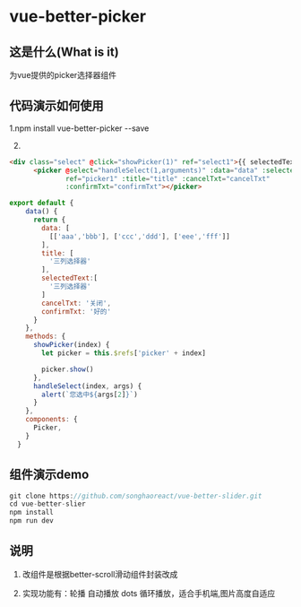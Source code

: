 # vue-better-picker

## 这是什么(What is it)
为vue提供的picker选择器组件

## 代码演示如何使用

1.npm install vue-better-picker --save

2.
```html
<div class="select" @click="showPicker(1)" ref="select1">{{ selectedText }}</div>
      <picker @select="handleSelect(1,arguments)" :data="data" :selected-index="selectedIndex[1]"
              ref="picker1" :title="title" :cancelTxt="cancelTxt"
              :confirmTxt="confirmTxt"></picker>

```
```js
export default {
    data() {
      return {
        data: [
          [['aaa','bbb'], ['ccc','ddd'], ['eee','fff']]
        ],
        title: [
          '三列选择器'
        ],
        selectedText:[
          '三列选择器'
        ]
        cancelTxt: '关闭',
        confirmTxt: '好的'
      }
    },
    methods: {
      showPicker(index) {
        let picker = this.$refs['picker' + index]

        picker.show()
      },
      handleSelect(index, args) {
        alert(`您选中${args[2]}`)
      }
    },
    components: {
      Picker,
    }
  }
```


## 组件演示demo

```js
git clone https://github.com/songhaoreact/vue-better-slider.git
cd vue-better-slier
npm install 
npm run dev
```
## 说明

1. 改组件是根据better-scroll滑动组件封装改成

2. 实现功能有：轮播 自动播放 dots 循环播放，适合手机端,图片高度自适应











